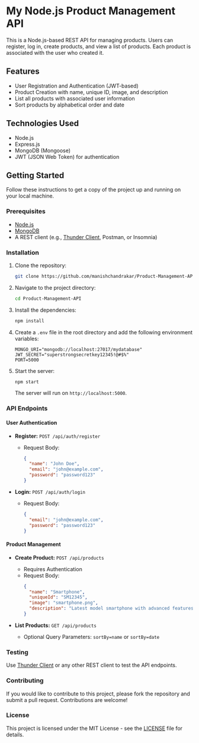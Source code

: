 # My Node.js Product Management API

This is a Node.js-based REST API for managing products. Users can register, log in, create products, and view a list of products. Each product is associated with the user who created it.

## Features

- User Registration and Authentication (JWT-based)
- Product Creation with name, unique ID, image, and description
- List all products with associated user information
- Sort products by alphabetical order and date

## Technologies Used

- Node.js
- Express.js
- MongoDB (Mongoose)
- JWT (JSON Web Token) for authentication

## Getting Started

Follow these instructions to get a copy of the project up and running on your local machine.

### Prerequisites

- [Node.js](https://nodejs.org/)
- [MongoDB](https://www.mongodb.com/)
- A REST client (e.g., [Thunder Client](https://marketplace.visualstudio.com/items?itemName=rangav.vscode-thunder-client), Postman, or Insomnia)

### Installation

1. Clone the repository:

   ```bash
   git clone https://github.com/manishchandrakar/Product-Management-API.git
   ```

2. Navigate to the project directory:

   ```bash
   cd Product-Management-API
   ```

3. Install the dependencies:

   ```bash
   npm install
   ```

4. Create a `.env` file in the root directory and add the following environment variables:

   ```env
   MONGO_URI="mongodb://localhost:27017/mydatabase"
   JWT_SECRET="superstrongsecretkey12345!@#$%"
   PORT=5000
   ```

5. Start the server:

   ```bash
   npm start
   ```

   The server will run on `http://localhost:5000`.

### API Endpoints

#### User Authentication

- **Register:** `POST /api/auth/register`
  - Request Body:
    ```json
    {
      "name": "John Doe",
      "email": "john@example.com",
      "password": "password123"
    }
    ```

- **Login:** `POST /api/auth/login`
  - Request Body:
    ```json
    {
      "email": "john@example.com",
      "password": "password123"
    }
    ```

#### Product Management

- **Create Product:** `POST /api/products`
  - Requires Authentication
  - Request Body:
    ```json
    {
      "name": "Smartphone",
      "uniqueId": "SM12345",
      "image": "smartphone.png",
      "description": "Latest model smartphone with advanced features"
    }
    ```

- **List Products:** `GET /api/products`
  - Optional Query Parameters: `sortBy=name` or `sortBy=date`

### Testing

Use [Thunder Client](https://marketplace.visualstudio.com/items?itemName=rangav.vscode-thunder-client) or any other REST client to test the API endpoints.

### Contributing

If you would like to contribute to this project, please fork the repository and submit a pull request. Contributions are welcome!

### License

This project is licensed under the MIT License - see the [LICENSE](LICENSE) file for details.
